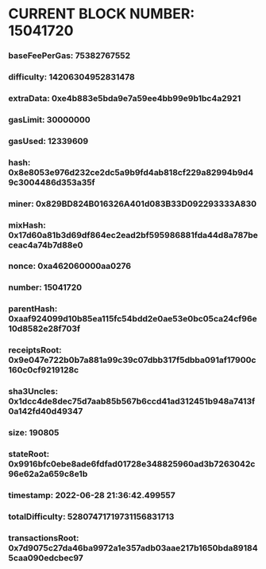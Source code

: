 # CURRENT BLOCK NUMBER: 15041720

### baseFeePerGas: 75382767552
### difficulty: 14206304952831478
### extraData: 0xe4b883e5bda9e7a59ee4bb99e9b1bc4a2921
### gasLimit: 30000000
### gasUsed: 12339609
### hash: 0x8e8053e976d232ce2dc5a9b9fd4ab818cf229a82994b9d49c3004486d353a35f
### miner: 0x829BD824B016326A401d083B33D092293333A830
### mixHash: 0x17d60a81b3d69df864ec2ead2bf595986881fda44d8a787beceac4a74b7d88e0
### nonce: 0xa462060000aa0276
### number: 15041720
### parentHash: 0xaaf924099d10b85ea115fc54bdd2e0ae53e0bc05ca24cf96e10d8582e28f703f
### receiptsRoot: 0x9e047e722b0b7a881a99c39c07dbb317f5dbba091af17900c160c0cf9219128c
### sha3Uncles: 0x1dcc4de8dec75d7aab85b567b6ccd41ad312451b948a7413f0a142fd40d49347
### size: 190805
### stateRoot: 0x9916bfc0ebe8ade6fdfad01728e348825960ad3b7263042c96e62a2a659c8e1b
### timestamp: 2022-06-28 21:36:42.499557
### totalDifficulty: 52807471719731156831713
### transactionsRoot: 0x7d9075c27da46ba9972a1e357adb03aae217b1650bda891845caa090edcbec97
